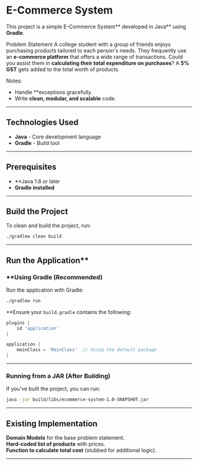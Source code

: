 # E-Commerce System  

This project is a simple E-Commerce System** developed in Java** using **Gradle**.  

Problem Statement
A college student with a group of friends enjoys purchasing products tailored to each person's needs. They frequently use an **e-commerce platform** that offers a wide range of transactions. Could you assist them in **calculating their total expenditure on purchases**? A **5% GST** gets added to the total worth of products.  

 Notes:
- Handle **exceptions gracefully.  
- Write **clean, modular, and scalable** code.  

---

##  Technologies Used
- **Java** - Core development language  
- **Gradle** - Build tool  

---

##  Prerequisites 
- **Java 1.8 or later
- **Gradle installed**  

---

##  Build the Project  
To clean and build the project, run:  
```sh
./gradlew clean build
```

---

##  Run the Application**  

### **Using Gradle (Recommended)
Run the application with Gradle:  
```sh
./gradlew run
```
 **Ensure your `build.gradle` contains the following:
```gradle
plugins {
    id 'application'
}

application {
    mainClass = 'MainClass'  // Using the default package
}
```

---

### Running from a JAR (After Building) 
If you've built the project, you can run:  
```sh
java -jar build/libs/ecommerce-system-1.0-SNAPSHOT.jar
```

---

## **Existing Implementation**  
**Domain Models** for the base problem statement.  
**Hard-coded list of products** with prices.  
 **Function to calculate total cost** (stubbed for additional logic).  

---


